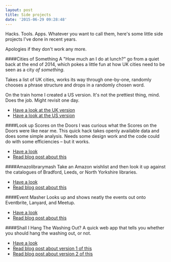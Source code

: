 ```yaml
---
layout: post
title: Side projects
date: '2015-06-29 09:28:48'
---
```


Hacks. Tools. Apps. Whatever you want to call them, here's some little side projects I've done in recent years.

Apologies if they don't work any more.

####Cities of Something
A "How much an I do at lunch?" go from a quiet back at the end of 2014, which pokes a little fun at how UK cities need to be seen as a city *of something*.

Takes a list of UK cities, works its way through one-by-one, randomly chooses a phrase structure and drops in a randomly chosen word.

On the train home I created a US version. It's not the prettiest thing, mind. Does the job. Might revisit one day.

* [Have a look at the UK version](http://cities.studioofthings.com)
* [Have a look at the US version](http://cities.studioofthings.com?country=usa)

####Look up Scores on the Doors
I was curious what the Scores on the Doors were like near me. This quick hack takes openly available data and does some simple analysis. Needs some design work and the code could do with some efficiencies – but it works.

* [Have a look](http://www.studioofthings.com/dev/playground/livefoodauthorities.php)
* [Read blog post about this](/view-your-local-scores-on-the-doors/)

####Amazolibrarymash
Take an Amazon wishlist and then look it up against the catalogues of Bradford, Leeds, or North Yorkshire libraries. 

* [Have a look](http://www.studioofthings.com/books/amazon-wishlist.php)
* [Read blog post about this](/look-up-your-amazon-wish-list-in-a-local-library/)

####Event Masher
Looks up and shows neatly the events out onto Eventbrite, Lanyard, and Meetup.

* [Have a look](http://www.studioofthings.com/eventmasher/)
* [Read blog post about this](/hacking-together-a-data-masher/)

####Shall I Hang The Washing Out?
A quick web app that tells you whether you should hang the washing out, or not.

* [Have a look](http://www.studioofthings.com/washingout/index.php)
* [Read blog post about version 1 of this](/weathering-a-two-hour-hack/)
* [Read blog post about version 2 of this](/better-when-relevant/)

